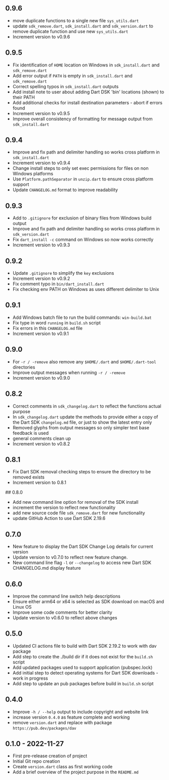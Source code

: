 ## 0.9.6
- move duplicate functions to a single new file `sys_utils.dart`
- update `sdk_remove.dart`, `sdk_install.dart` and `sdk_version.dart` to remove duplicate function and use new `sys_utils.dart`
- Increment version to v0.9.6

## 0.9.5
- Fix identification of `HOME` location on Windows in `sdk_install.dart` and `sdk_remove.dart`
- Add error output if `PATH` is empty in `sdk_install.dart` and `sdk_remove.dart`
- Correct spelling typos in `sdk_install.dart` outputs
- Add install note to user about adding Dart DSK 'bin' locations (shown) to their PATH
- Add additional checks for install destination parameters - abort if errors found
- Increment version to v0.9.5
- Improve overall consistency of formatting for message output from `sdk_install.dart`

## 0.9.4
- Improve and fix path and delimiter handling so works cross platform in `sdk_install.dart`
- Increment version to v0.9.4
- Change install steps to only set exec permissions for files on non Windows platforms
- Use `Platform.pathSeparator` in `unzip.dart` to ensure cross platform support
- Update `CHANGELOG.md` format to improve readability

## 0.9.3
- Add to `.gitignore` for exclusion of binary files from Windows build output
- Improve and fix path and delimiter handling so works cross platform in `sdk_version.dart`
- Fix `dart_install -c` command on Windows so now works correctly
- Increment version to v0.9.3

## 0.9.2
- Update `.gitignore` to simplify the `key` exclusions
- Increment version to v0.9.2
- Fix comment typo in `bin/dart_install.dart`
- Fix checking env PATH on Windows as uses different delimiter to Unix

## 0.9.1
- Add Windows batch file to run the build commands: `win-build.bat`
- Fix type in word `running` in `build.sh` script
- Fix errors in this `CHANGELOG.md` file
- Increment version to v0.9.1

## 0.9.0
- For `-r / -remove` also remove any `$HOME/.dart` and `$HOME/.dart-tool` directories
- Improve output messages when running `-r / -remove`
- Increment version to v0.9.0

## 0.8.2
- Correct comments in `sdk_changelog.dart` to reflect the functions actual purpose
- In `sdk_changelog.dart` update the methods to provide either a copy of the Dart SDK `changelog.md` file, or just to show the latest entry only
- Removed glyphs from output messages so only simpler text base feedback is used
- general comments clean up
- Increment version to v0.8.2

## 0.8.1
- Fix Dart SDK removal checking steps to ensure the directory to be removed exists
- Increment version to 0.8.1

## 0.8.0
- Add new command line option for removal of the SDK install
- increment the version to reflect new functionality
- add new source code file `sdk_remove.dart` for new functionality
- update GitHub Action to use Dart SDK 2.19.6

## 0.7.0
- New feature to display the Dart SDK Change Log details for current version
- Update version to v0.7.0 to reflect new feature change.
- New command line flag `-l` or `--changelog` to access new Dart SDK CHANGELOG.md display feature

## 0.6.0
- Improve the command line switch help descriptions
- Ensure either arm64 or x64 is selected as SDK download on macOS and Linux OS
- Improve some code comments for better clarity
- Update version to v0.6.0 to reflect above changes

## 0.5.0
- Updated CI actions file to build with Dart SDK 2.19.2 to work with dav package
- Add step to create the ./build dir if it does not exist for the `build.sh` script
- Add updated packages used to support application (pubspec.lock)
- Add initial step to detect operating systems for Dart SDK downloads - work in progress
- Add step to update an pub packages before build in `build.sh` script

## 0.4.0
- Improve `-h / --help` output to include copyright and website link
- increase version `0.4.0` as feature complete and working
- remove `version.dart` and replace with package `https://pub.dev/packages/dav`

## 0.1.0 - 2022-11-27
* First pre-release creation of project
* Initial Git repo creation
* Create `version.dart` class as first working code
* Add a brief overview of the project purpose in the `README.md`